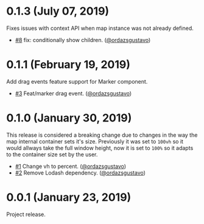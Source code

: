 # 0.1.3 (July 07, 2019)

Fixes issues with context API when map instance was not already defined.

- [#8](https://github.com/ordazgustavo/here-maps-react/pull/10) fix:
  conditionally show children.
  ([@ordazsgustavo](https://github.com/ordazsgustavo))

# 0.1.1 (February 19, 2019)

Add drag events feature support for Marker component.

- [#3](https://github.com/ordazgustavo/here-maps-react/pull/3) Feat/marker drag
  event. ([@ordazsgustavo](https://github.com/ordazsgustavo))

# 0.1.0 (January 30, 2019)

This release is considered a breaking change due to changes in the way the map
internal container sets it's size. Previously it was set to `100vh` so it would
allways take the full window height, now it is set to `100%` so it adapts to
the container size set by the user.

- [#1](https://github.com/ordazgustavo/here-maps-react/pull/1) Change vh to
  percent. ([@ordazsgustavo](https://github.com/ordazsgustavo))
- [#2](https://github.com/ordazgustavo/here-maps-react/pull/2) Remove Lodash
  dependency. ([@ordazsgustavo](https://github.com/ordazsgustavo))

# 0.0.1 (January 23, 2019)

Project release.
